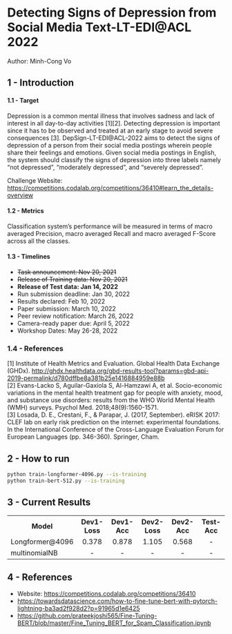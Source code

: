 # Detecting Signs of Depression from Social Media Text-LT-EDI@ACL 2022

Author: Minh-Cong Vo

## 1 - Introduction

#### 1.1 - Target

Depression is a common mental illness that involves sadness and lack of interest in all day-to-day activities [1][2]. Detecting depression is important since it has to be observed and treated at an early stage to avoid severe consequences [3]. DepSign-LT-EDI@ACL-2022 aims to detect the signs of depression of a person from their social media postings wherein people share their feelings and emotions. Given social media postings in English, the system should classify the signs of depression into three labels namely “not depressed”, “moderately depressed”, and “severely depressed”.

Challenge Website: https://competitions.codalab.org/competitions/36410#learn_the_details-overview

#### 1.2 - Metrics

Classification system’s performance will be measured in terms of macro averaged Precision, macro averaged Recall and macro averaged F-Score across all the classes.

#### 1.3 - Timelines

- ~~Task announcement: Nov 20, 2021~~
- ~~Release of Training data: Nov 20, 2021~~
- **Release of Test data: Jan 14, 2022**
- Run submission deadline: Jan 30, 2022
- Results declared: Feb 10, 2022
- Paper submission: March 10, 2022
- Peer review notification: March 26, 2022
- Camera-ready paper due: April 5, 2022
- Workshop Dates: May 26-28, 2022

### 1.4 - References

[1] Institute of Health Metrics and Evaluation. Global Health Data Exchange (GHDx). http://ghdx.healthdata.org/gbd-results-tool?params=gbd-api-2019-permalink/d780dffbe8a381b25e1416884959e88b \
[2] Evans-Lacko S, Aguilar-Gaxiola S, Al-Hamzawi A, et al. Socio-economic variations in the mental health treatment gap for people with anxiety, mood, and substance use disorders: results from the WHO World Mental Health (WMH) surveys. Psychol Med. 2018;48(9):1560-1571.\
[3] Losada, D. E., Crestani, F., & Parapar, J. (2017, September). eRISK 2017: CLEF lab on early risk prediction on the internet: experimental foundations. In the International Conference of the Cross-Language Evaluation Forum for European Languages (pp. 346-360). Springer, Cham.

## 2 - How to run

```bash
python train-longformer-4096.py --is-training
python train-bert-512.py --is-training
```
## 3 - Current Results

<table>
  <tr>
    <th>Model</th>
    <th><center>Dev1-Loss</center></th>
    <th><center>Dev1-Acc</center></th>
    <th><center>Dev2-Loss</center></th>
    <th><center>Dev2-Acc</center></th>
    <th><center>Test-Acc</center></th>
  </tr>
  <tr>
    <td>Longformer@4096</td>
    <td><center>0.378</center></td>
    <td><center>0.878</center></td>
    <td><center>1.105</center></td>
    <td><center>0.568</center></td>
    <td><center>-</center></td>
  </tr>

  <tr>
    <td>multinomialNB</td>
    <td><center>-</center></td>
    <td><center>-</center></td>
    <td><center>-</center></td>
    <td><center>-</center></td>
    <td><center>-</center></td>
  </tr>
</table>

## 4 - References

- Website: https://competitions.codalab.org/competitions/36410
- https://towardsdatascience.com/how-to-fine-tune-bert-with-pytorch-lightning-ba3ad2f928d2?p=91965d1e6425
- https://github.com/prateekjoshi565/Fine-Tuning-BERT/blob/master/Fine_Tuning_BERT_for_Spam_Classification.ipynb
